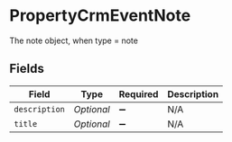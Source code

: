 # PropertyCrmEventNote

The note object, when type = note


## Fields

| Field              | Type               | Required           | Description        |
| ------------------ | ------------------ | ------------------ | ------------------ |
| `description`      | *Optional<String>* | :heavy_minus_sign: | N/A                |
| `title`            | *Optional<String>* | :heavy_minus_sign: | N/A                |